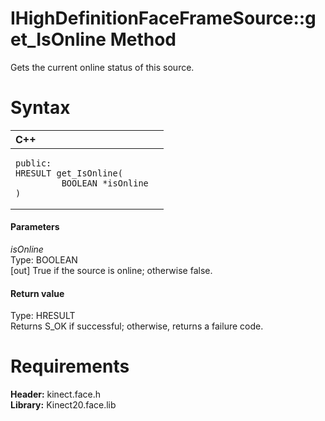 IHighDefinitionFaceFrameSource::get\_IsOnline Method  
====================================================  

Gets the current online status of this source. <span id="syntaxSection"></span>

Syntax  
======  

<table>
<colgroup>
<col width="100%" />
</colgroup>
<thead>
<tr class="header">
<th align="left">C++</th>
</tr>
</thead>
<tbody>
<tr class="odd">
<td align="left"><pre><code>public:  
HRESULT get_IsOnline(  
         BOOLEAN *isOnline  
)</code></pre></td>
</tr>
</tbody>
</table>

<span id="ID4EG"></span>
#### Parameters  

*isOnline*    
Type: BOOLEAN  
[out] True if the source is online; otherwise false.  

<span id="ID4EP"></span>
#### Return value  

Type: HRESULT  
Returns S\_OK if successful; otherwise, returns a failure code.  

<span id="requirements"></span>

Requirements  
============  

**Header:** kinect.face.h  
**Library:** Kinect20.face.lib  



<!--Please do not edit the data in the comment block below.-->
<!--
TOCTitle : get_IsOnline Method
RLTitle : IHighDefinitionFaceFrameSource::get_IsOnline Method
KeywordK : get_IsOnline method
KeywordK : IHighDefinitionFaceFrameSource::get_IsOnline method
KeywordF : IHighDefinitionFaceFrameSource::get_IsOnline
KeywordF : get_IsOnline
KeywordF : Microsoft.Kinect.face.IHighDefinitionFaceFrameSource.get_IsOnline(BOOLEAN@)
KeywordA : M:Microsoft.Kinect.face.IHighDefinitionFaceFrameSource.get_IsOnline(BOOLEAN@)
AssetID : M:Microsoft.Kinect.face.IHighDefinitionFaceFrameSource.get_IsOnline(BOOLEAN@)
Locale : en-us
CommunityContent : 1
APIType : Managed
APILocation : 
APIName : Microsoft.Kinect.face.IHighDefinitionFaceFrameSource::get_IsOnline
TargetOS : Windows
TopicType : kbSyntax
DevLang : C++
DocSet : K4Wv2
ProjType : K4Wv2Proj
Technology : Kinect for Windows
Product : Kinect for Windows SDK v2
productversion : 20
-->
